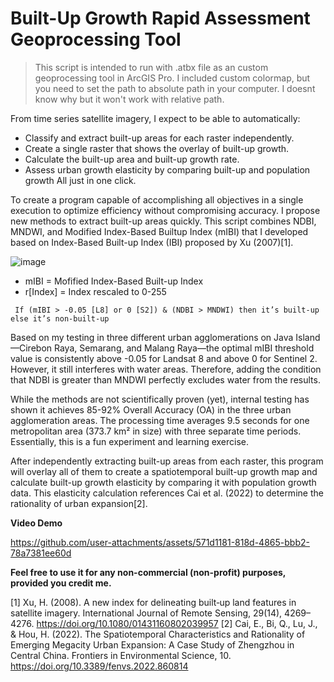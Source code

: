 # Built-Up Growth Rapid Assessment Geoprocessing Tool
> This script is intended to run with .atbx file as an custom geoprocessing tool in ArcGIS Pro.
> I included custom colormap, but you need to set the path to absolute path in your computer. I doesnt know why but it won't work with relative path.

From time series satellite imagery, I expect to be able to automatically:
- Classify and extract built-up areas for each raster independently.
- Create a single raster that shows the overlay of built-up growth.
- Calculate the built-up area and built-up growth rate.
- Assess urban growth elasticity by comparing built-up and population growth
All just in one click.

To create a program capable of accomplishing all objectives in a single execution to optimize efficiency without compromising accuracy. I propose new methods to extract built-up areas quickly. This script combines NDBI, MNDWI, and Modified Index-Based Builtup Index (mIBI) that I developed based on Index-Based Built-up Index (IBI) proposed by Xu (2007)[1].

![image](https://github.com/user-attachments/assets/70debfaa-9cf4-4074-983c-640c4ca2f234)
- mIBI = Mofified Index-Based Built-up Index
- r[Index] = Index rescaled to 0-255

```
 If (mIBI > -0.05 [L8] or 0 [S2]) & (NDBI > MNDWI) then it’s built-up else it’s non-built-up
```
Based on my testing in three different urban agglomerations on Java Island—Cirebon Raya, Semarang, and Malang Raya—the optimal mIBI threshold value is consistently above -0.05 for Landsat 8 and above 0 for Sentinel 2. However, it still interferes with water areas. Therefore, adding the condition that NDBI is greater than MNDWI perfectly excludes water from the results.

While the methods are not scientifically proven (yet), internal testing has shown it achieves 85-92% Overall Accuracy (OA) in the three urban agglomeration areas. The processing time averages 9.5 seconds for one metropolitan area (373.7 km² in size) with three separate time periods. Essentially, this is a fun experiment and learning exercise.

After independently extracting built-up areas from each raster, this program will overlay all of them to create a spatiotemporal built-up growth map and calculate built-up growth elasticity by comparing it with population growth data. This elasticity calculation references Cai et al. (2022) to determine the rationality of urban expansion[2].

**Video Demo**


https://github.com/user-attachments/assets/571d1181-818d-4865-bbb2-78a7381ee60d

**Feel free to use it for any non-commercial (non-profit) purposes, provided you credit me.**

[1] Xu, H. (2008). A new index for delineating built‐up land features in satellite imagery. International Journal of Remote Sensing, 29(14), 4269–4276. https://doi.org/10.1080/01431160802039957
[2] Cai, E., Bi, Q., Lu, J., & Hou, H. (2022). The Spatiotemporal Characteristics and Rationality of Emerging Megacity Urban Expansion: A Case Study of Zhengzhou in Central China. Frontiers in Environmental Science, 10. https://doi.org/10.3389/fenvs.2022.860814

